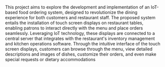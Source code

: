 This project aims to explore the development and implementation of an IoT-based food ordering 
system, designed to revolutionize the dining experience for both customers and restaurant staff.
The proposed system entails the installation of touch screen displays on restaurant tables, enabling 
patrons to interact directly with the menu and place orders seamlessly. Leveraging IoT technology, 
these displays are connected to a central server that integrates with the restaurant's inventory 
management and kitchen operations software. Through the intuitive interface of the touch screen 
displays, customers can browse through the menu, view detailed descriptions and images of dishes, 
customize their orders, and even make special requests or dietary accommodations
